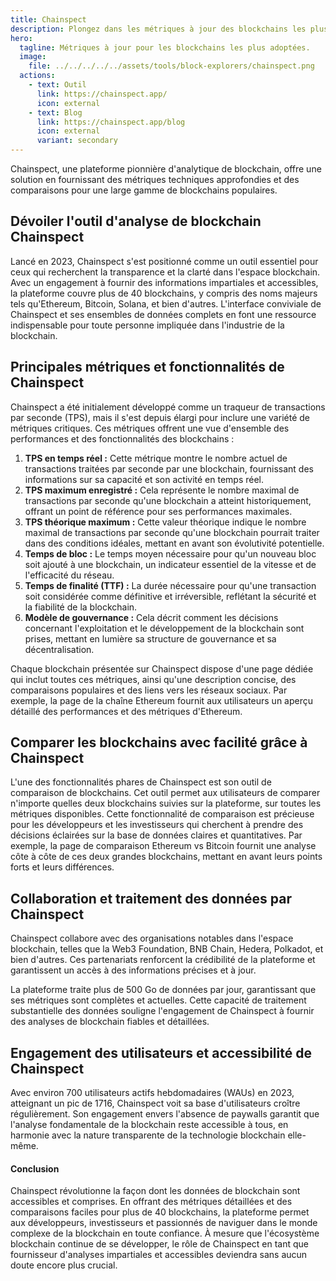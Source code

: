```yaml
---
title: Chainspect
description: Plongez dans les métriques à jour des blockchains les plus adoptées.
hero:
  tagline: Métriques à jour pour les blockchains les plus adoptées.
  image: 
    file: ../../../../../assets/tools/block-explorers/chainspect.png
  actions:
    - text: Outil
      link: https://chainspect.app/
      icon: external
    - text: Blog
      link: https://chainspect.app/blog
      icon: external
      variant: secondary
---
```


Chainspect, une plateforme pionnière d'analytique de blockchain, offre une solution en fournissant des métriques techniques approfondies et des comparaisons pour une large gamme de blockchains populaires.

## Dévoiler l'outil d'analyse de blockchain Chainspect
Lancé en 2023, Chainspect s'est positionné comme un outil essentiel pour ceux qui recherchent la transparence et la clarté dans l'espace blockchain. Avec un engagement à fournir des informations impartiales et accessibles, la plateforme couvre plus de 40 blockchains, y compris des noms majeurs tels qu'Ethereum, Bitcoin, Solana, et bien d'autres. L'interface conviviale de Chainspect et ses ensembles de données complets en font une ressource indispensable pour toute personne impliquée dans l'industrie de la blockchain.

## Principales métriques et fonctionnalités de Chainspect
Chainspect a été initialement développé comme un traqueur de transactions par seconde (TPS), mais il s'est depuis élargi pour inclure une variété de métriques critiques. Ces métriques offrent une vue d'ensemble des performances et des fonctionnalités des blockchains :

1. **TPS en temps réel :** Cette métrique montre le nombre actuel de transactions traitées par seconde par une blockchain, fournissant des informations sur sa capacité et son activité en temps réel.
2. **TPS maximum enregistré :** Cela représente le nombre maximal de transactions par seconde qu'une blockchain a atteint historiquement, offrant un point de référence pour ses performances maximales.
3. **TPS théorique maximum :** Cette valeur théorique indique le nombre maximal de transactions par seconde qu'une blockchain pourrait traiter dans des conditions idéales, mettant en avant son évolutivité potentielle.
4. **Temps de bloc :** Le temps moyen nécessaire pour qu'un nouveau bloc soit ajouté à une blockchain, un indicateur essentiel de la vitesse et de l'efficacité du réseau.
5. **Temps de finalité (TTF) :** La durée nécessaire pour qu'une transaction soit considérée comme définitive et irréversible, reflétant la sécurité et la fiabilité de la blockchain.
6. **Modèle de gouvernance :** Cela décrit comment les décisions concernant l'exploitation et le développement de la blockchain sont prises, mettant en lumière sa structure de gouvernance et sa décentralisation.

Chaque blockchain présentée sur Chainspect dispose d'une page dédiée qui inclut toutes ces métriques, ainsi qu'une description concise, des comparaisons populaires et des liens vers les réseaux sociaux. Par exemple, la page de la chaîne Ethereum fournit aux utilisateurs un aperçu détaillé des performances et des métriques d'Ethereum.

## Comparer les blockchains avec facilité grâce à Chainspect
L'une des fonctionnalités phares de Chainspect est son outil de comparaison de blockchains. Cet outil permet aux utilisateurs de comparer n'importe quelles deux blockchains suivies sur la plateforme, sur toutes les métriques disponibles. Cette fonctionnalité de comparaison est précieuse pour les développeurs et les investisseurs qui cherchent à prendre des décisions éclairées sur la base de données claires et quantitatives. Par exemple, la page de comparaison Ethereum vs Bitcoin fournit une analyse côte à côte de ces deux grandes blockchains, mettant en avant leurs points forts et leurs différences.

## Collaboration et traitement des données par Chainspect
Chainspect collabore avec des organisations notables dans l'espace blockchain, telles que la Web3 Foundation, BNB Chain, Hedera, Polkadot, et bien d'autres. Ces partenariats renforcent la crédibilité de la plateforme et garantissent un accès à des informations précises et à jour.

La plateforme traite plus de 500 Go de données par jour, garantissant que ses métriques sont complètes et actuelles. Cette capacité de traitement substantielle des données souligne l'engagement de Chainspect à fournir des analyses de blockchain fiables et détaillées.

## Engagement des utilisateurs et accessibilité de Chainspect
Avec environ 700 utilisateurs actifs hebdomadaires (WAUs) en 2023, atteignant un pic de 1716, Chainspect voit sa base d'utilisateurs croître régulièrement. Son engagement envers l'absence de paywalls garantit que l'analyse fondamentale de la blockchain reste accessible à tous, en harmonie avec la nature transparente de la technologie blockchain elle-même.

#### Conclusion
Chainspect révolutionne la façon dont les données de blockchain sont accessibles et comprises. En offrant des métriques détaillées et des comparaisons faciles pour plus de 40 blockchains, la plateforme permet aux développeurs, investisseurs et passionnés de naviguer dans le monde complexe de la blockchain en toute confiance. À mesure que l'écosystème blockchain continue de se développer, le rôle de Chainspect en tant que fournisseur d'analyses impartiales et accessibles deviendra sans aucun doute encore plus crucial.
